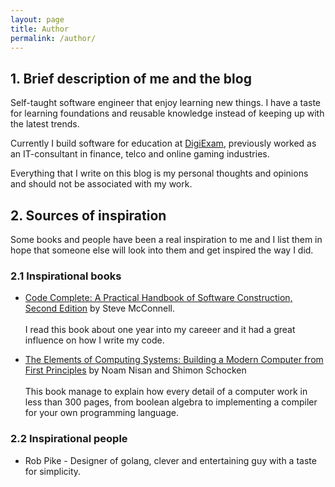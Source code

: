 ```yaml
---
layout: page
title: Author
permalink: /author/
---
```


## 1. Brief description of me and the blog

Self-taught software engineer that enjoy learning new things. I have a taste for learning foundations and reusable knowledge instead of keeping up with the latest trends.

Currently I build software for education at [DigiExam](https://www.digiexam.se), previously worked as an IT-consultant in finance, telco and online gaming industries.

Everything that I write on this blog is my personal thoughts and opinions and should not be associated with my work.

## 2. Sources of inspiration

Some books and people have been a real inspiration to me and I list them in hope that someone else will look into them and get inspired the way I did.

### 2.1 Inspirational books

* [Code Complete: A Practical Handbook of Software Construction, Second Edition]() by Steve McConnell. <br /><br />I read this book about one year into my careeer and it had a great influence on how I write my code.

* [The Elements of Computing Systems: Building a Modern Computer from First Principles]() by Noam Nisan and Shimon Schocken <br /><br />This book manage to explain how every detail of a computer work in less than 300 pages, from boolean algebra to implementing a compiler for your own programming language.

### 2.2 Inspirational people

* Rob Pike - Designer of golang, clever and entertaining guy with a taste for simplicity.